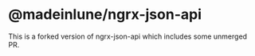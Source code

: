# @madeinlune/ngrx-json-api

This is a forked version of ngrx-json-api which includes some unmerged PR.
